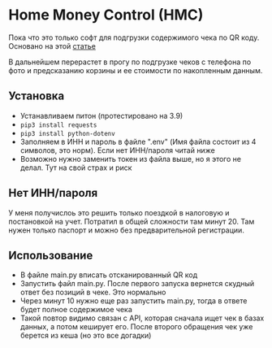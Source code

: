 # Home Money Control (HMC)
Пока что это только софт для подгрузки содержимого чека по QR коду. Основано на этой [статье](https://leftjoin.ru/all/nalog-ru-client/)

В дальнейшем перерастет в прогу по подгрузке чеков с телефона по фото и предсказанию корзины и ее стоимости по накопленным данным.

## Установка
- Устанавливаем питон (протестировано на 3.9)
- `pip3 install requests`
- `pip3 install python-dotenv`
- Заполняем в ИНН и пароль в файле ".env" (Имя файла состоит из 4 символов, это норм). Если нет ИНН/пароля читай ниже
- Возможно нужно заменить токен из файла выше, но я этого не делал. Тут на свой страх и риск

## Нет ИНН/пароля
У меня получислоь это решить только поездкой в налоговую и постановкой на учет. Потратил в общей сложности там минут 20. Там нужен только паспорт и можно без предварительной регистрации.

## Использование
- В файле main.py вписать отсканированный QR код
- Запустить файл main.py. После первого запуска вернется скудный ответ без позиций в чеке. Это нормально
- Через минут 10 нужно еще раз запустить main.py, тогда в ответе будет полное содержимое чека
- Такой повтор видимо связан с API, которая сначала ищет чек в базах данных, а потом кеширует его. После второго обращения чек уже берется из кеша (но это все догадки)
